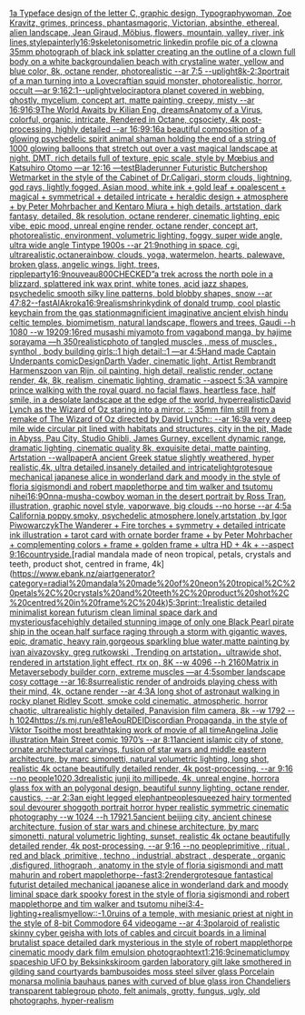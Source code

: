 [1](https://www.ebank.nz/aiartgenerator?category=1)[a Typeface design of the letter C, graphic design, Typography](https://www.ebank.nz/aiartgenerator?category=a%20Typeface%20design%20of%20the%20letter%20C%2C%20graphic%20design%2C%20Typography)[woman, Zoe Kravitz, grimes, princess, phantasmagoric, Victorian, absinthe, ethereal, alien landscape, Jean Giraud, Möbius, flowers, mountain, valley, river, ink lines,](https://www.ebank.nz/aiartgenerator?category=woman%2C%20Zoe%20Kravitz%2C%20grimes%2C%20princess%2C%20phantasmagoric%2C%20Victorian%2C%20absinthe%2C%20ethereal%2C%20alien%20landscape%2C%20Jean%20Giraud%2C%20M%C3%B6bius%2C%20flowers%2C%20mountain%2C%20valley%2C%20river%2C%20ink%20lines%2C)[style](https://www.ebank.nz/aiartgenerator?category=style)[painterly](https://www.ebank.nz/aiartgenerator?category=painterly)[16:9](https://www.ebank.nz/aiartgenerator?category=16%3A9)[skeleton](https://www.ebank.nz/aiartgenerator?category=skeleton)[isometric linkedin profile pic of a clown](https://www.ebank.nz/aiartgenerator?category=isometric%20linkedin%20profile%20pic%20of%20a%20clown)[a 35mm photograph of black ink splatter creating an the outline of a clown full body on a white background](https://www.ebank.nz/aiartgenerator?category=a%2035mm%20photograph%20of%20black%20ink%20splatter%20creating%20an%20the%20outline%20of%20a%20clown%20full%20body%20on%20a%20white%20background)[alien beach with crystaline water, yellow and blue color, 8k, octane render, photorealistic --ar 7:5 --uplight](https://www.ebank.nz/aiartgenerator?category=alien%20beach%20with%20crystaline%20water%2C%20yellow%20and%20blue%20color%2C%208k%2C%20octane%20render%2C%20photorealistic%20--ar%207%3A5%20--uplight)[8k](https://www.ebank.nz/aiartgenerator?category=8k)[-](https://www.ebank.nz/aiartgenerator?category=-)[2:3](https://www.ebank.nz/aiartgenerator?category=2%3A3)[portrait of a man turning into a Lovecraftian squid monster, photorealistic, horror, occult —ar 9:16](https://www.ebank.nz/aiartgenerator?category=portrait%20of%20a%20man%20turning%20into%20a%20Lovecraftian%20squid%20monster%2C%20photorealistic%2C%20horror%2C%20occult%20%E2%80%94ar%209%3A16)[2:1](https://www.ebank.nz/aiartgenerator?category=2%3A1)[--uplight](https://www.ebank.nz/aiartgenerator?category=--uplight)[velociraptor](https://www.ebank.nz/aiartgenerator?category=velociraptor)[a planet covered in webbing, ghostly, mycelium, concept art, matte painting, creepy, misty --ar 16:9](https://www.ebank.nz/aiartgenerator?category=a%20planet%20covered%20in%20webbing%2C%20ghostly%2C%20mycelium%2C%20concept%20art%2C%20matte%20painting%2C%20creepy%2C%20misty%20--ar%2016%3A9)[16:9](https://www.ebank.nz/aiartgenerator?category=16%3A9)[The World Awaits by Kilian Eng, dreams](https://www.ebank.nz/aiartgenerator?category=The%20World%20Awaits%20by%20Kilian%20Eng%2C%20dreams)[Anatomy of a Virus, colorful, organic, intricate, Rendered in Octane, cgsociety, 4k post-processing, highly detailed --ar 16:9](https://www.ebank.nz/aiartgenerator?category=Anatomy%20of%20a%20Virus%2C%20colorful%2C%20organic%2C%20intricate%2C%20Rendered%20in%20Octane%2C%20cgsociety%2C%204k%20post-processing%2C%20highly%20detailed%20--ar%2016%3A9)[9:16](https://www.ebank.nz/aiartgenerator?category=9%3A16)[a beautiful composition of a glowing psychedelic spirit animal shaman holding the end of a string of 1000 glowing balloons that stretch out over a vast magical landscape at night, DMT,  rich details full of texture, epic scale, style by Mœbius and Katsuhiro Otomo —ar 12:16 —test](https://www.ebank.nz/aiartgenerator?category=a%20beautiful%20composition%20of%20a%20glowing%20psychedelic%20spirit%20animal%20shaman%20holding%20the%20end%20of%20a%20string%20of%201000%20glowing%20balloons%20that%20stretch%20out%20over%20a%20vast%20magical%20landscape%20at%20night%2C%20DMT%2C%20%20rich%20details%20full%20of%20texture%2C%20epic%20scale%2C%20style%20by%20M%C5%93bius%20and%20Katsuhiro%20Otomo%20%E2%80%94ar%2012%3A16%20%E2%80%94test)[Bladerunner Futuristic Butchershop Wetmarket in the style of the Cabinet of Dr.Caligari, storm clouds, lightning, god rays, lightly fogged, Asian mood, white ink + gold leaf + opalescent + magical + symmetrical + detailed intricate + heraldic design + atmosphere + by Peter Mohrbacher and Kentaro Miura + high details, artstation, dark fantasy, detailed, 8k resolution, octane renderer, cinematic lighting, epic vibe, epic mood, unreal engine render, octane render, concept art, photorealistic, environment, volumetric lighting, foggy, super wide angle, ultra wide angle Tintype 1900s  --ar 21:9](https://www.ebank.nz/aiartgenerator?category=Bladerunner%20Futuristic%20Butchershop%20Wetmarket%20in%20the%20style%20of%20the%20Cabinet%20of%20Dr.Caligari%2C%20storm%20clouds%2C%20lightning%2C%20god%20rays%2C%20lightly%20fogged%2C%20Asian%20mood%2C%20white%20ink%20%2B%20gold%20leaf%20%2B%20opalescent%20%2B%20magical%20%2B%20symmetrical%20%2B%20detailed%20intricate%20%2B%20heraldic%20design%20%2B%20atmosphere%20%2B%20by%20Peter%20Mohrbacher%20and%20Kentaro%20Miura%20%2B%20high%20details%2C%20artstation%2C%20dark%20fantasy%2C%20detailed%2C%208k%20resolution%2C%20octane%20renderer%2C%20cinematic%20lighting%2C%20epic%20vibe%2C%20epic%20mood%2C%20unreal%20engine%20render%2C%20octane%20render%2C%20concept%20art%2C%20photorealistic%2C%20environment%2C%20volumetric%20lighting%2C%20foggy%2C%20super%20wide%20angle%2C%20ultra%20wide%20angle%20Tintype%201900s%20%20--ar%2021%3A9)[nothing in space, cgi, ultrarealistic,octane](https://www.ebank.nz/aiartgenerator?category=nothing%20in%20space%2C%20cgi%2C%20ultrarealistic%2Coctane)[rainbow, clouds, yoga, watermelon, hearts, palewave, broken glass, angelic wings, light, trees, ripple](https://www.ebank.nz/aiartgenerator?category=rainbow%2C%20clouds%2C%20yoga%2C%20watermelon%2C%20hearts%2C%20palewave%2C%20broken%20glass%2C%20angelic%20wings%2C%20light%2C%20trees%2C%20ripple)[party](https://www.ebank.nz/aiartgenerator?category=party)[16:9](https://www.ebank.nz/aiartgenerator?category=16%3A9)[nouveau](https://www.ebank.nz/aiartgenerator?category=nouveau)[800](https://www.ebank.nz/aiartgenerator?category=800)[CHECKED”](https://www.ebank.nz/aiartgenerator?category=CHECKED%E2%80%9D)[a trek across the north pole in a blizzard, splattered ink wax print, white tones, acid jazz shapes, psychedelic smooth silky line patterns, bold blobby shapes, snow --ar 47:82](https://www.ebank.nz/aiartgenerator?category=a%20trek%20across%20the%20north%20pole%20in%20a%20blizzard%2C%20splattered%20ink%20wax%20print%2C%20white%20tones%2C%20acid%20jazz%20shapes%2C%20psychedelic%20smooth%20silky%20line%20patterns%2C%20bold%20blobby%20shapes%2C%20snow%20--ar%2047%3A82)[](https://www.ebank.nz/aiartgenerator?category=)[--fast](https://www.ebank.nz/aiartgenerator?category=--fast)[AlAkroka](https://www.ebank.nz/aiartgenerator?category=AlAkroka)[16:9](https://www.ebank.nz/aiartgenerator?category=16%3A9)[realism](https://www.ebank.nz/aiartgenerator?category=realism)[shrinkydink of donald trump, cool plastic keychain from the gas station](https://www.ebank.nz/aiartgenerator?category=shrinkydink%20of%20donald%20trump%2C%20cool%20plastic%20keychain%20from%20the%20gas%20station)[magnificient imaginative ancient elvish hindu celtic temples, biomimetism, natural landscape, flowers and trees, Gaudi --h 1080 --w 1920](https://www.ebank.nz/aiartgenerator?category=magnificient%20imaginative%20ancient%20elvish%20hindu%20celtic%20temples%2C%20biomimetism%2C%20natural%20landscape%2C%20flowers%20and%20trees%2C%20Gaudi%20--h%201080%20--w%201920)[9:16](https://www.ebank.nz/aiartgenerator?category=9%3A16)[red musashi miyamoto from vagabond manga, by hajime sorayama —h 350](https://www.ebank.nz/aiartgenerator?category=red%20musashi%20miyamoto%20from%20vagabond%20manga%2C%20by%20hajime%20sorayama%20%E2%80%94h%20350)[realistic](https://www.ebank.nz/aiartgenerator?category=realistic)[photo of tangled muscles , mess of muscles , synthol , body building girls::1 high detail::1 —ar 4:5](https://www.ebank.nz/aiartgenerator?category=photo%20of%20tangled%20muscles%20%2C%20mess%20of%20muscles%20%2C%20synthol%20%2C%20body%20building%20girls%3A%3A1%20high%20detail%3A%3A1%20%E2%80%94ar%204%3A5)[Hand made Captain Underpants comic](https://www.ebank.nz/aiartgenerator?category=Hand%20made%20Captain%20Underpants%20comic)[Design](https://www.ebank.nz/aiartgenerator?category=Design)[Darth Vader, cinematic light, Artist Rembrandt Harmenszoon van Rijn, oil painting, high detail, realistic render, octane render, 4k, 8k, realism, cinematic lighting, dramatic --aspect 5:3](https://www.ebank.nz/aiartgenerator?category=Darth%20Vader%2C%20cinematic%20light%2C%20Artist%20Rembrandt%20Harmenszoon%20van%20Rijn%2C%20oil%20painting%2C%20high%20detail%2C%20realistic%20render%2C%20octane%20render%2C%204k%2C%208k%2C%20realism%2C%20cinematic%20lighting%2C%20dramatic%20--aspect%205%3A3)[A vampire prince walking with the royal guard, no facial flaws, heartless face, half smile, in a desolate landscape at the edge of the world, hyperrealistic](https://www.ebank.nz/aiartgenerator?category=A%20vampire%20prince%20walking%20with%20the%20royal%20guard%2C%20no%20facial%20flaws%2C%20heartless%20face%2C%20half%20smile%2C%20in%20a%20desolate%20landscape%20at%20the%20edge%20of%20the%20world%2C%20hyperrealistic)[David Lynch as the Wizard of Oz staring into a mirror. :: 35mm film still from a remake of The Wizard of Oz directed by David Lynch:: --ar 16:9](https://www.ebank.nz/aiartgenerator?category=David%20Lynch%20as%20the%20Wizard%20of%20Oz%20staring%20into%20a%20mirror.%20%3A%3A%2035mm%20film%20still%20from%20a%20remake%20of%20The%20Wizard%20of%20Oz%20directed%20by%20David%20Lynch%3A%3A%20--ar%2016%3A9)[a very deep mile wide circular pit lined with habitats and structures, city in the pit, Made in Abyss, Pau City, Studio Ghibli, James Gurney, excellent dynamic range, dramatic lighting, cinematic quality 8k, exquisite detai, matte painting, Artstation --wallpaper](https://www.ebank.nz/aiartgenerator?category=a%20very%20deep%20mile%20wide%20circular%20pit%20lined%20with%20habitats%20and%20structures%2C%20city%20in%20the%20pit%2C%20Made%20in%20Abyss%2C%20Pau%20City%2C%20Studio%20Ghibli%2C%20James%20Gurney%2C%20excellent%20dynamic%20range%2C%20dramatic%20lighting%2C%20cinematic%20quality%208k%2C%20exquisite%20detai%2C%20matte%20painting%2C%20Artstation%20--wallpaper)[A ancient Greek statue slightly weathered, hyper realistic,4k, ultra detailed,insanely detailed and intricate](https://www.ebank.nz/aiartgenerator?category=A%20ancient%20Greek%20statue%20slightly%20weathered%2C%20hyper%20realistic%2C4k%2C%20ultra%20detailed%2Cinsanely%20detailed%20and%20intricate)[light](https://www.ebank.nz/aiartgenerator?category=light)[grotesque mechanical japanese alice in wonderland dark and moody in the style of floria sigismondi and robert mapplethorpe and tim walker and tsutomu nihei](https://www.ebank.nz/aiartgenerator?category=grotesque%20mechanical%20japanese%20alice%20in%20wonderland%20dark%20and%20moody%20in%20the%20style%20of%20floria%20sigismondi%20and%20robert%20mapplethorpe%20and%20tim%20walker%20and%20tsutomu%20nihei)[16:9](https://www.ebank.nz/aiartgenerator?category=16%3A9)[Onna-musha-cowboy woman in the desert portrait by Ross Tran, illustration, graphic novel style, vaporwave, big clouds --no horse --ar 4:5](https://www.ebank.nz/aiartgenerator?category=Onna-musha-cowboy%20woman%20in%20the%20desert%20portrait%20by%20Ross%20Tran%2C%20illustration%2C%20graphic%20novel%20style%2C%20vaporwave%2C%20big%20clouds%20--no%20horse%20--ar%204%3A5)[a California poppy,smoky, psychedelic atmosphere,lonely,artstation ,by Igor Piwowarczyk](https://www.ebank.nz/aiartgenerator?category=a%20California%20poppy%2Csmoky%2C%20psychedelic%20atmosphere%2Clonely%2Cartstation%20%2Cby%20Igor%20Piwowarczyk)[The Wanderer + Fire torches + symmetry + detailed intricate ink illustration + tarot card with ornate border frame + by Peter Mohrbacher + complementing colors + frame + golden frame + ultra HD + 4k + --aspect 9:16](https://www.ebank.nz/aiartgenerator?category=The%20Wanderer%20%2B%20Fire%20torches%20%2B%20symmetry%20%2B%20detailed%20intricate%20ink%20illustration%20%2B%20tarot%20card%20with%20ornate%20border%20frame%20%2B%20by%20Peter%20Mohrbacher%20%2B%20complementing%20colors%20%2B%20frame%20%2B%20golden%20frame%20%2B%20ultra%20HD%20%2B%204k%20%2B%20--aspect%209%3A16)[countryside.](https://www.ebank.nz/aiartgenerator?category=countryside.)[radial mandala made of neon tropical, petals, crystals and teeth, product shot, centred in frame, 4k](https://www.ebank.nz/aiartgenerator?category=radial%20mandala%20made%20of%20neon%20tropical%2C%20petals%2C%20crystals%20and%20teeth%2C%20product%20shot%2C%20centred%20in%20frame%2C%204k)[5:3](https://www.ebank.nz/aiartgenerator?category=5%3A3)[print::1](https://www.ebank.nz/aiartgenerator?category=print%3A%3A1)[realistic detailed minimalist korean futurism clean liminal space dark and mysterious](https://www.ebank.nz/aiartgenerator?category=realistic%20detailed%20minimalist%20korean%20futurism%20clean%20liminal%20space%20dark%20and%20mysterious)[face](https://www.ebank.nz/aiartgenerator?category=face)[highly detailed stunning image of only one Black Pearl pirate ship in the ocean,half surface raging through a storm with gigantic waves, epic, dramatic, heavy rain,gorgeous sparkling blue water,matte painting by ivan aivazovsky, greg rutkowski , Trending on artstation，ultrawide shot, rendered in artstation,light effect, rtx on, 8K --w 4096 --h 2160](https://www.ebank.nz/aiartgenerator?category=highly%20detailed%20stunning%20image%20of%20only%20one%20Black%20Pearl%20pirate%20ship%20in%20the%20ocean%2Chalf%20surface%20raging%20through%20a%20storm%20with%20gigantic%20waves%2C%20epic%2C%20dramatic%2C%20heavy%20rain%2Cgorgeous%20sparkling%20blue%20water%2Cmatte%20painting%20by%20ivan%20aivazovsky%2C%20greg%20rutkowski%20%2C%20Trending%20on%20artstation%EF%BC%8Cultrawide%20shot%2C%20rendered%20in%20artstation%2Clight%20effect%2C%20rtx%20on%2C%208K%20--w%204096%20--h%202160)[Matrix in Metaverse](https://www.ebank.nz/aiartgenerator?category=Matrix%20in%20Metaverse)[body builder corn, extreme muscles —ar 4:5](https://www.ebank.nz/aiartgenerator?category=body%20builder%20corn%2C%20extreme%20muscles%20%E2%80%94ar%204%3A5)[somber landscape cosy cottage --ar 16:8](https://www.ebank.nz/aiartgenerator?category=somber%20landscape%20cosy%20cottage%20--ar%2016%3A8)[surrealistic render of androids playing chess with their mind, 4k, octane render --ar 4:3](https://www.ebank.nz/aiartgenerator?category=surrealistic%20render%20of%20androids%20playing%20chess%20with%20their%20mind%2C%204k%2C%20octane%20render%20--ar%204%3A3)[A long shot of astronaut walking in rocky planet Ridley Scott, smoke cold cinematic, atmospheric, horror chaotic, ultrarealistic highly detailed, Panavision film camera, 8k --w 1792 --h 1024](https://www.ebank.nz/aiartgenerator?category=A%20long%20shot%20of%20astronaut%20walking%20in%20rocky%20planet%20Ridley%20Scott%2C%20smoke%20cold%20cinematic%2C%20atmospheric%2C%20horror%20chaotic%2C%20ultrarealistic%20highly%20detailed%2C%20Panavision%20film%20camera%2C%208k%20--w%201792%20--h%201024)[<https://s.mj.run/e81eAouRDEI>](https://www.ebank.nz/aiartgenerator?category=%3Chttps%3A//s.mj.run/e81eAouRDEI%3E)[Discordian Propaganda, in the style of Viktor Tsoi](https://www.ebank.nz/aiartgenerator?category=Discordian%20Propaganda%2C%20in%20the%20style%20of%20Viktor%20Tsoi)[the most breathtaking work of movie of all time](https://www.ebank.nz/aiartgenerator?category=the%20most%20breathtaking%20work%20of%20movie%20of%20all%20time)[Angelina Jolie illustration Main Street comic 1970’s --ar 8:11](https://www.ebank.nz/aiartgenerator?category=Angelina%20Jolie%20illustration%20Main%20Street%20comic%201970%E2%80%99s%20--ar%208%3A11)[ancient islamic city of stone, ornate architectural carvings, fusion of star wars and middle eastern architecture, by marc simonetti, natural volumetric lighting, long shot, realistic 4k octane beautifully detailed render, 4k post-processing, --ar 9:16 --no people](https://www.ebank.nz/aiartgenerator?category=ancient%20islamic%20city%20of%20stone%2C%20ornate%20architectural%20carvings%2C%20fusion%20of%20star%20wars%20and%20middle%20eastern%20architecture%2C%20by%20marc%20simonetti%2C%20natural%20volumetric%20lighting%2C%20long%20shot%2C%20realistic%204k%20octane%20beautifully%20detailed%20render%2C%204k%20post-processing%2C%20--ar%209%3A16%20--no%20people)[1020](https://www.ebank.nz/aiartgenerator?category=1020)[,3d](https://www.ebank.nz/aiartgenerator?category=%2C3d)[realistic junji ito millipede, 4k, unreal engine, horror](https://www.ebank.nz/aiartgenerator?category=realistic%20junji%20ito%20millipede%2C%204k%2C%20unreal%20engine%2C%20horror)[a glass fox with an polygonal design, beautiful sunny lighting, octane render, caustics, --ar 2:3](https://www.ebank.nz/aiartgenerator?category=a%20glass%20fox%20with%20an%20polygonal%20design%2C%20beautiful%20sunny%20lighting%2C%20octane%20render%2C%20caustics%2C%20--ar%202%3A3)[an eight legged elephant](https://www.ebank.nz/aiartgenerator?category=an%20eight%20legged%20elephant)[people](https://www.ebank.nz/aiartgenerator?category=people)[squeezed hairy tormented soul devourer shoggoth portrait horror hyper realistic symmetric cinematic photography --w 1024 --h 1792](https://www.ebank.nz/aiartgenerator?category=squeezed%20hairy%20tormented%20soul%20devourer%20shoggoth%20portrait%20horror%20hyper%20realistic%20symmetric%20cinematic%20photography%20--w%201024%20--h%201792)[1.5](https://www.ebank.nz/aiartgenerator?category=1.5)[ancient beijing city, ancient chinese architecture, fusion of star wars and chinese architecture, by marc simonetti, natural volumetric lighting, sunset, realistic 4k octane beautifully detailed render, 4k post-processing, --ar 9:16 --no people](https://www.ebank.nz/aiartgenerator?category=ancient%20beijing%20city%2C%20ancient%20chinese%20architecture%2C%20fusion%20of%20star%20wars%20and%20chinese%20architecture%2C%20by%20marc%20simonetti%2C%20natural%20volumetric%20lighting%2C%20sunset%2C%20realistic%204k%20octane%20beautifully%20detailed%20render%2C%204k%20post-processing%2C%20--ar%209%3A16%20--no%20people)[primitive , ritual , red and black ,primitive , techno , industrial, abstract , desperate , organic ,disfigured, lithograph , anatomy in the style of floria sigismondi and matt mahurin and robert mapplethorpe](https://www.ebank.nz/aiartgenerator?category=primitive%20%2C%20ritual%20%2C%20red%20and%20black%20%2Cprimitive%20%2C%20techno%20%2C%20industrial%2C%20abstract%20%2C%20desperate%20%2C%20organic%20%2Cdisfigured%2C%20lithograph%20%2C%20anatomy%20in%20the%20style%20of%20floria%20sigismondi%20and%20matt%20mahurin%20and%20robert%20mapplethorpe)[--fast](https://www.ebank.nz/aiartgenerator?category=--fast)[3:2](https://www.ebank.nz/aiartgenerator?category=3%3A2)[render](https://www.ebank.nz/aiartgenerator?category=render)[grotesque fantastical futurist detailed mechanical japanese alice in wonderland dark and moody liminal space dark spooky forest in the style of floria sigismondi and robert mapplethorpe and tim walker and tsutomu nihei](https://www.ebank.nz/aiartgenerator?category=grotesque%20fantastical%20futurist%20detailed%20mechanical%20japanese%20alice%20in%20wonderland%20dark%20and%20moody%20liminal%20space%20dark%20spooky%20forest%20in%20the%20style%20of%20floria%20sigismondi%20and%20robert%20mapplethorpe%20and%20tim%20walker%20and%20tsutomu%20nihei)[3:4](https://www.ebank.nz/aiartgenerator?category=3%3A4)[-](https://www.ebank.nz/aiartgenerator?category=-)[lighting+realism](https://www.ebank.nz/aiartgenerator?category=lighting%2Brealism)[yellow::-1.0](https://www.ebank.nz/aiartgenerator?category=yellow%3A%3A-1.0)[ruins of a temple, with mesianic priest at night in the style of 8-bit Commodore 64 videogame --ar 4:3](https://www.ebank.nz/aiartgenerator?category=ruins%20of%20a%20temple%2C%20with%20mesianic%20priest%20at%20night%20in%20the%20style%20of%208-bit%20Commodore%2064%20videogame%20--ar%204%3A3)[polaroid of  realistic skinny cyber geisha with lots of cables and circuit boards in a liminal brutalist space detailed dark mysterious in the style of robert mapplethorpe cinematic moody dark film emulsion photograph](https://www.ebank.nz/aiartgenerator?category=polaroid%20of%20%20realistic%20skinny%20cyber%20geisha%20with%20lots%20of%20cables%20and%20circuit%20boards%20in%20a%20liminal%20brutalist%20space%20detailed%20dark%20mysterious%20in%20the%20style%20of%20robert%20mapplethorpe%20cinematic%20moody%20dark%20film%20emulsion%20photograph)[text](https://www.ebank.nz/aiartgenerator?category=text)[1:2](https://www.ebank.nz/aiartgenerator?category=1%3A2)[16:9](https://www.ebank.nz/aiartgenerator?category=16%3A9)[cinematic](https://www.ebank.nz/aiartgenerator?category=cinematic)[lumpy spaceship UFO by Beksinkski](https://www.ebank.nz/aiartgenerator?category=lumpy%20spaceship%20UFO%20by%20Beksinkski)[room garden laboratory  gilt lake  smothered in gilding sand courtyards bambusoides moss steel silver glass  Porcelain monarsa molinia bauhaus panes with  curved of blue glass iron Chandeliers  transparent table](https://www.ebank.nz/aiartgenerator?category=room%20garden%20laboratory%20%20gilt%20lake%20%20smothered%20in%20gilding%20sand%20courtyards%20bambusoides%20moss%20steel%20silver%20glass%20%20Porcelain%20monarsa%20molinia%20bauhaus%20panes%20with%20%20curved%20of%20blue%20glass%20iron%20Chandeliers%20%20transparent%20table)[group photo, felt animals, grotty, fungus, ugly, old photographs, hyper-realism](https://www.ebank.nz/aiartgenerator?category=group%20photo%2C%20felt%20animals%2C%20grotty%2C%20fungus%2C%20ugly%2C%20old%20photographs%2C%20hyper-realism)